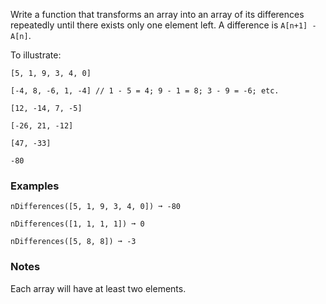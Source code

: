 Write a function that transforms an array into an array of its differences repeatedly until there exists only one element left. A difference is `A[n+1] - A[n]`.

To illustrate:

    [5, 1, 9, 3, 4, 0]

    [-4, 8, -6, 1, -4] // 1 - 5 = 4; 9 - 1 = 8; 3 - 9 = -6; etc.

    [12, -14, 7, -5]

    [-26, 21, -12]

    [47, -33]

    -80


### Examples ###
    nDifferences([5, 1, 9, 3, 4, 0]) ➞ -80

    nDifferences([1, 1, 1, 1]) ➞ 0

    nDifferences([5, 8, 8]) ➞ -3


### Notes ###
Each array will have at least two elements.